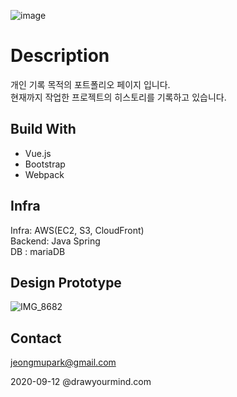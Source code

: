 ![image](https://user-images.githubusercontent.com/18201794/107038232-8f187c00-67ff-11eb-8fa0-9a6e11da2bdb.png)  
# Description  
개인 기록 목적의 포트폴리오 페이지 입니다.  
현재까지 작업한 프로젝트의 히스토리를 기록하고 있습니다.  

## Build With
- Vue.js
- Bootstrap
- Webpack

## Infra
Infra: AWS(EC2, S3, CloudFront)  
Backend: Java Spring   
DB : mariaDB  

## Design Prototype
![IMG_8682](https://user-images.githubusercontent.com/18201794/220590859-b486d97f-8ece-46ff-a1b6-0058770ac9b7.JPG)

## Contact  
jeongmupark@gmail.com  

2020-09-12 @drawyourmind.com

